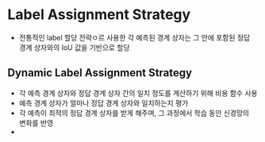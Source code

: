 # Label Assignment Strategy

- 전통적인 label 할당 전략ㅇ르 사용한 각 예측된 경계 상자는 그 안에 포함된 정답 경계 상자와의 IoU 값을 기반으로 할당

## Dynamic Label Assignment Strategy

- 각 예측 경계 상자와 정답 경계 상자 간의 일치 정도를 계산하기 위해 비용 함수 사용
- 예측 경계 상자가 얼마나 정답 경계 상자와 일치하는지 평가
- 각 예측이 최적의 정답 경계 상자를 받게 해주며, 그 과정에서 학습 동안 신경망의 변화를 반영
- 
